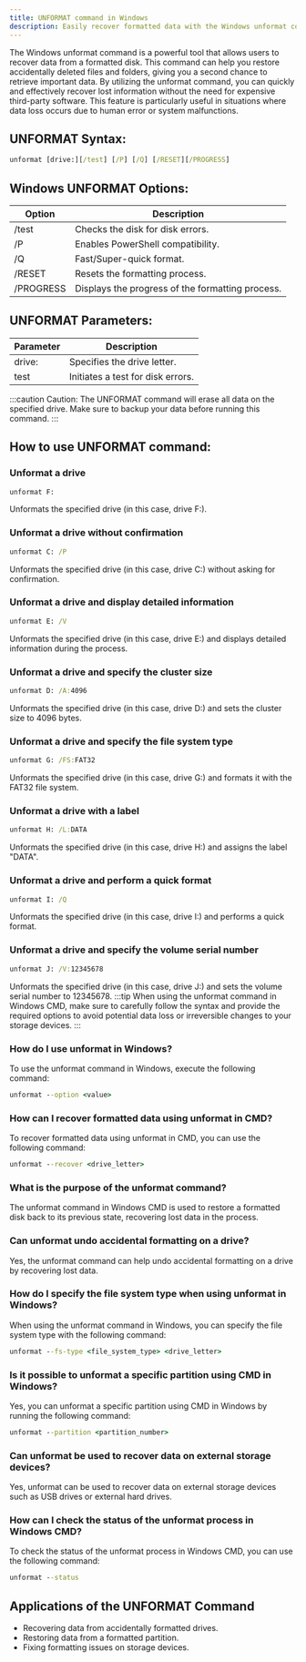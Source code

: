 ```yaml
---
title: UNFORMAT command in Windows
description: Easily recover formatted data with the Windows unformat command
---
```


The Windows unformat command is a powerful tool that allows users to recover data from a formatted disk. This command can help you restore accidentally deleted files and folders, giving you a second chance to retrieve important data. By utilizing the unformat command, you can quickly and effectively recover lost information without the need for expensive third-party software. This feature is particularly useful in situations where data loss occurs due to human error or system malfunctions.

## UNFORMAT Syntax:
```cmd
unformat [drive:][/test] [/P] [/Q] [/RESET][/PROGRESS]
```

## Windows UNFORMAT Options:
| Option  | Description                           |
|---------|---------------------------------------|
| /test   | Checks the disk for disk errors.      |
| /P      | Enables PowerShell compatibility.      |
| /Q      | Fast/Super-quick format.              |
| /RESET  | Resets the formatting process.        |
| /PROGRESS | Displays the progress of the formatting process. |

## UNFORMAT Parameters:
| Parameter  | Description                      |
|------------|----------------------------------|
| drive:     | Specifies the drive letter.      |
| test       | Initiates a test for disk errors. | 

:::caution
Caution: The UNFORMAT command will erase all data on the specified drive. Make sure to backup your data before running this command.
:::
## How to use UNFORMAT command:

### Unformat a drive
```cmd
unformat F:
```
Unformats the specified drive (in this case, drive F:).

### Unformat a drive without confirmation
```cmd
unformat C: /P
```
Unformats the specified drive (in this case, drive C:) without asking for confirmation.

### Unformat a drive and display detailed information
```cmd
unformat E: /V
```
Unformats the specified drive (in this case, drive E:) and displays detailed information during the process.

### Unformat a drive and specify the cluster size
```cmd
unformat D: /A:4096
```
Unformats the specified drive (in this case, drive D:) and sets the cluster size to 4096 bytes.

### Unformat a drive and specify the file system type
```cmd
unformat G: /FS:FAT32
```
Unformats the specified drive (in this case, drive G:) and formats it with the FAT32 file system.

### Unformat a drive with a label
```cmd
unformat H: /L:DATA
```
Unformats the specified drive (in this case, drive H:) and assigns the label "DATA".

### Unformat a drive and perform a quick format
```cmd
unformat I: /Q
```
Unformats the specified drive (in this case, drive I:) and performs a quick format.

### Unformat a drive and specify the volume serial number
```cmd
unformat J: /V:12345678
```
Unformats the specified drive (in this case, drive J:) and sets the volume serial number to 12345678.
:::tip
When using the unformat command in Windows CMD, make sure to carefully follow the syntax and provide the required options to avoid potential data loss or irreversible changes to your storage devices.
:::

### How do I use unformat in Windows?
To use the unformat command in Windows, execute the following command:
```cmd
unformat --option <value>
```

### How can I recover formatted data using unformat in CMD?
To recover formatted data using unformat in CMD, you can use the following command:
```cmd
unformat --recover <drive_letter>
```

### What is the purpose of the unformat command?
The unformat command in Windows CMD is used to restore a formatted disk back to its previous state, recovering lost data in the process.

### Can unformat undo accidental formatting on a drive?
Yes, the unformat command can help undo accidental formatting on a drive by recovering lost data. 

### How do I specify the file system type when using unformat in Windows?
When using the unformat command in Windows, you can specify the file system type with the following command:
```cmd
unformat --fs-type <file_system_type> <drive_letter>
```

### Is it possible to unformat a specific partition using CMD in Windows?
Yes, you can unformat a specific partition using CMD in Windows by running the following command:
```cmd
unformat --partition <partition_number>
```

### Can unformat be used to recover data on external storage devices?
Yes, unformat can be used to recover data on external storage devices such as USB drives or external hard drives.

### How can I check the status of the unformat process in Windows CMD?
To check the status of the unformat process in Windows CMD, you can use the following command:
```cmd
unformat --status
```

## Applications of the UNFORMAT Command

- Recovering data from accidentally formatted drives.
- Restoring data from a formatted partition.
- Fixing formatting issues on storage devices.